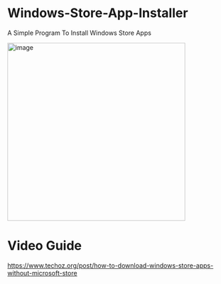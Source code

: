 # Windows-Store-App-Installer
A Simple Program To Install Windows Store Apps

<img width="400" alt="image" src="https://github.com/m-jishnu/alt-app-installer/assets/83004520/26853a4a-0e9e-4beb-bf3c-b7661e5c0545">

# Video Guide

https://www.techoz.org/post/how-to-download-windows-store-apps-without-microsoft-store
